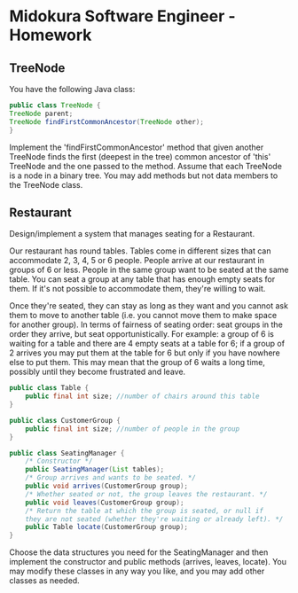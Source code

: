# Midokura Software Engineer - Homework

## TreeNode

You have the following Java class:

```java
public class TreeNode {
TreeNode parent;
TreeNode findFirstCommonAncestor(TreeNode other);
}
```

Implement the 'findFirstCommonAncestor' method that given another TreeNode
finds the first (deepest in the tree) common ancestor of 'this' TreeNode and
the one passed to the method. Assume that each TreeNode is a node in a
binary tree. You may add methods but not data members to the TreeNode class.

## Restaurant

Design/implement a system that manages seating for a Restaurant.

Our restaurant has round tables. Tables come in different sizes that can
accommodate 2, 3, 4, 5 or 6 people. People arrive at our restaurant in
groups of 6 or less. People in the same group want to be seated at the same
table. You can seat a group at any table that has enough empty seats for
them. If it's not possible to accommodate them, they're willing to wait.

Once they're seated, they can stay as long as they want and you cannot ask
them to move to another table (i.e. you cannot move them to make space for
another group). In terms of fairness of seating order: seat groups in the
order they arrive, but seat opportunistically. For example: a group of 6 is
waiting for a table and there are 4 empty seats at a table for 6; if a group
of 2 arrives you may put them at the table for 6 but only if you have
nowhere else to put them. This may mean that the group of 6 waits a long
time, possibly until they become frustrated and leave.

```java
public class Table {
    public final int size; //number of chairs around this table
}

public class CustomerGroup {
    public final int size; //number of people in the group
}

public class SeatingManager {
    /* Constructor */
    public SeatingManager(List tables);
    /* Group arrives and wants to be seated. */
    public void arrives(CustomerGroup group);
    /* Whether seated or not, the group leaves the restaurant. */
    public void leaves(CustomerGroup group);
    /* Return the table at which the group is seated, or null if
    they are not seated (whether they're waiting or already left). */
    public Table locate(CustomerGroup group);
}
```

Choose the data structures you need for the SeatingManager and then
implement the constructor and public methods (arrives, leaves, locate). You
may modify these classes in any way you like, and you may add other classes
as needed.